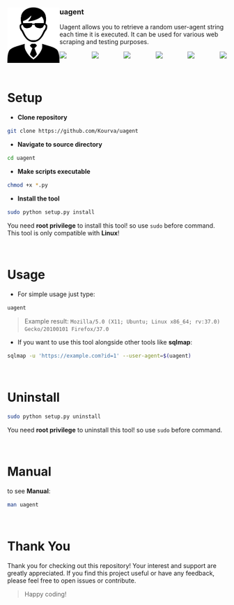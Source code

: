 <h3 align='center'>
    <img align='left' src='https://github.com/Kourva/uagent/blob/main/ua.png' width=120>
    <h3><b>uagent</b></h3>
    <p>Uagent allows you to retrieve a random user-agent string each time it is executed. It can be used for various web scraping and testing purposes.</p>
</h3>
<div style="display: flex; justify-content: space-between;">
    <img src="https://img.shields.io/github/directory-file-count/kourva/uagent?logoColor=white&logo=Files&style=plastic&labelColor=black">
    <img src="https://img.shields.io/github/languages/count/kourva/uagent?logoColor=yellow&logo=Python&style=plastic&labelColor=black">
    <img src="https://img.shields.io/github/issues/kourva/uagent?logoColor=red&logo=openbugbounty&style=plastic&labelColor=black">
    <img src="https://img.shields.io/github/license/kourva/uagent?logoColor=green&logo=lospec&style=plastic&labelColor=black&color=pink">
    <img src="https://img.shields.io/github/languages/code-size/kourva/uagent?logoColor=blue&logo=databricks&style=plastic&labelColor=black">
    <img src="https://img.shields.io/github/watchers/kourva/uagent?logoColor=pink&logo=freepik&style=plastic&labelColor=black">
</div>
<br><br>

# Setup
+ **Clone repository**
```bash
git clone https://github.com/Kourva/uagent
```
+ **Navigate to source directory**
```bash
cd uagent
```
+ **Make scripts executable**
```bash
chmod +x *.py
```
+ **Install the tool**
```bash
sudo python setup.py install
```
You need **root privilege** to install this tool! so use `sudo` before command.
This tool is only compatible with **Linux**!

<br>

# Usage
+ For simple usage just type:
```bash
uagent
```
> Example result: `Mozilla/5.0 (X11; Ubuntu; Linux x86_64; rv:37.0) Gecko/20100101 Firefox/37.0`
+ If you want to use this tool alongside other tools like **sqlmap**:
```bash
sqlmap -u 'https://example.com?id=1' --user-agent=$(uagent)
```

<br>

# Uninstall
```bash
sudo python setup.py uninstall
```
You need **root privilege** to uninstall this tool! so use `sudo` before command.

<br>

# Manual 
to see **Manual**:
```bash
man uagent
```

<br>

# Thank You

Thank you for checking out this repository! Your interest and support are greatly appreciated. If you find this project useful or have any feedback, please feel free to open issues or contribute.

> Happy coding!

